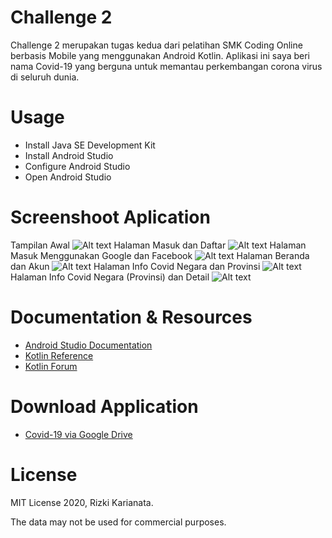 # Challenge 2
Challenge 2 merupakan tugas kedua dari pelatihan SMK Coding Online berbasis Mobile yang menggunakan Android Kotlin. Aplikasi ini saya beri nama Covid-19 yang berguna untuk memantau perkembangan corona virus di seluruh dunia.

# Usage
* Install Java SE Development Kit
* Install Android Studio
* Configure Android Studio
* Open Android Studio

# Screenshoot Aplication
Tampilan Awal
![Alt text](app/src/main/res/drawable/HiShoot_20200628_071731.png)
Halaman Masuk dan Daftar
![Alt text](app/src/main/res/drawable/HiShoot_20200628_071518.png)
Halaman Masuk Menggunakan Google dan Facebook
![Alt text](app/src/main/res/drawable/HiShoot_20200628_071547.png)
Halaman Beranda dan Akun
![Alt text](app/src/main/res/drawable/HiShoot_20200628_070856.png)
Halaman Info Covid Negara dan Provinsi
![Alt text](app/src/main/res/drawable/HiShoot_20200628_070920.png)
Halaman Info Covid Negara (Provinsi) dan Detail
![Alt text](app/src/main/res/drawable/HiShoot_20200628_071653.png)

# Documentation & Resources
* [Android Studio Documentation](https://developer.android.com/docs)
* [Kotlin Reference](https://kotlinlang.org/docs/reference/)
* [Kotlin Forum](https://kotlinlang.org/community/)

# Download Application
* [Covid-19 via Google Drive](https://drive.google.com/file/d/1xeCvPF5YTXoJaIeh30ctP3WyoAXK6LOc/view?usp=sharing)

# License
MIT License 2020, Rizki Karianata.

The data may not be used for commercial purposes.
